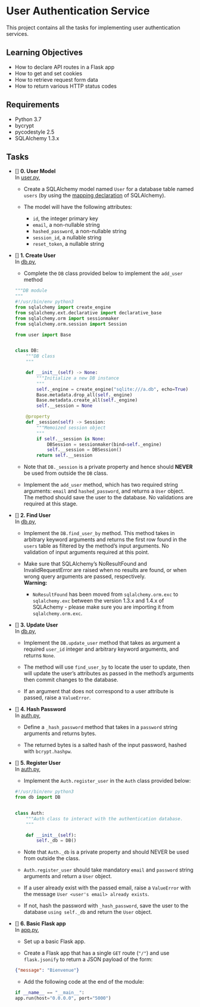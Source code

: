 # User Authentication Service

This project contains all the tasks for implementing user authentication services.

## Learning Objectives
- How to declare API routes in a Flask app
- How to get and set cookies
- How to retrieve request form data
- How to return various HTTP status codes

## Requirements
- Python 3.7
- bycrypt
- pycodestyle 2.5
- SQLAlchemy 1.3.x

## Tasks

- [] **0. User Model**<br >In [user.py](user.py),
    - Create a SQLAlchemy model named `User` for a database table named `users` (by using the [mapping declaration](https://docs.sqlalchemy.org/en/13/orm/tutorial.html#declare-a-mapping) of SQLAlchemy).
    - The model will have the following attributes:

        - `id`, the integer primary key
        - `email`, a non-nullable string
        - `hashed_password`, a non-nullable string
        - `session_id`, a nullable string
        - `reset_token`, a nullable string

- [] **1. Create User**<br >In [db.py](db.py),
    - Complete the `DB` class provided below to implement the `add_user` method
    ```python
    """DB module
    """
    #!/usr/bin/env python3
    from sqlalchemy import create_engine
    from sqlalchemy.ext.declarative import declarative_base
    from sqlalchemy.orm import sessionmaker
    from sqlalchemy.orm.session import Session

    from user import Base


    class DB:
        """DB class
        """

        def __init__(self) -> None:
            """Initialize a new DB instance
            """
            self._engine = create_engine("sqlite:///a.db", echo=True)
            Base.metadata.drop_all(self._engine)
            Base.metadata.create_all(self._engine)
            self.__session = None

        @property
        def _session(self) -> Session:
            """Memoized session object
            """
            if self.__session is None:
                DBSession = sessionmaker(bind=self._engine)
                self.__session = DBSession()
            return self.__session
    ```
    - Note that `DB._session` is a private property and hence should **NEVER** be used from outside the `DB` class.

    - Implement the `add_user` method, which has two required string arguments: `email` and `hashed_password`, and returns a `User` object. The method should save the user to the database. No validations are required at this stage.

- [] **2. Find User**<br >In [db.py](db.py),
    - Implement the `DB.find_user_by` method. This method takes in arbitrary keyword arguments and returns the first row found in the `users` table as filtered by the method’s input arguments. No validation of input arguments required at this point.

    - Make sure that SQLAlchemy’s NoResultFound and InvalidRequestError are raised when no results are found, or when wrong query arguments are passed, respectively.<br >
    **Warning:**<br >
        - `NoResultFound` has been moved from `sqlalchemy.orm.exc` to `sqlalchemy.exc` between the version 1.3.x and 1.4.x of SQLAchemy - please make sure you are importing it from `sqlalchemy.orm.exc`.

- [] **3. Update User**<br>In [db.py](db.py),
    - Implement the `DB.update_user` method that takes as argument a required `user_id` integer and arbitrary keyword arguments, and returns `None`.

    - The method will use `find_user_by` to locate the user to update, then will update the user’s attributes as passed in the method’s arguments then commit changes to the database.

    - If an argument that does not correspond to a user attribute is passed, raise a `ValueError`.

- [] **4. Hash Password**<br >In [auth.py](auth.py),
    - Define a `_hash_password` method that takes in a `password` string arguments and returns bytes.

    - The returned bytes is a salted hash of the input password, hashed with `bcrypt.hashpw`.

- [] **5. Register User**<br >In [auth.py](auth.py),
    - Implement the `Auth.register_user` in the `Auth` class provided below:
    ```python
    #!/usr/bin/env python3
    from db import DB


    class Auth:
        """Auth class to interact with the authentication database.
        """

        def __init__(self):
            self._db = DB()
    ```
    - Note that `Auth._db` is a private property and should NEVER be used from outside the class.

    - `Auth.register_user` should take mandatory `email` and `password` string arguments and return a `User` object.

    - If a user already exist with the passed email, raise a `ValueError` with the message `User <user's email> already exists`.

    - If not, hash the password with `_hash_password`, save the user to the database `using self._db` and return the `User` object.

- [] **6. Basic Flask app**<br >In [app.py](app.py),
    - Set up a basic Flask app.

    - Create a Flask app that has a single `GET` route (`"/"`) and use `flask.jsonify` to return a JSON payload of the form:

    ```json
    {"message": "Bienvenue"}
    ```
    - Add the following code at the end of the module:

    ```python
    if __name__ == "__main__":
    app.run(host="0.0.0.0", port="5000")
    ```
